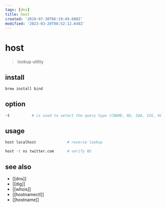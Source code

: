 ```yaml
---
tags: [dns]
title: host
created: '2019-07-30T06:19:49.080Z'
modified: '2023-03-20T08:52:12.648Z'
---
```


# host

> lookup utility

## install

```sh
brew install bind
```

## option

```sh
-t          # is used to select the query type (CNAME, NS, SOA, SIG, KEY, AXFR,..)
```

## usage

```sh
host localhost              # reverse lookup

host -t ns twitter.com      # verify NS
```

## see also

- [[dns]]
- [[dig]]
- [[whois]]
- [[hostnamectl]]
- [[hostname]]
